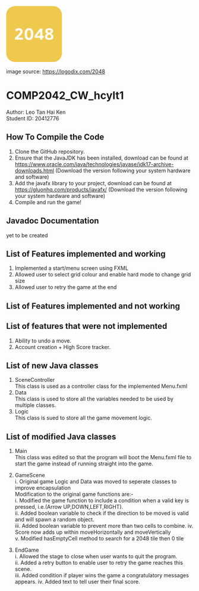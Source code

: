 <img height="150" src="src/logo.png" width="150"/>  

image source: https://logodix.com/2048

# COMP2042_CW_hcylt1

Author: Leo Tan Hai Ken  
Student ID: 20412776  

## How To Compile the Code  
1. Clone the GitHub repository. 
2. Ensure that the JavaJDK has been installed, download can be found at https://www.oracle.com/java/technologies/javase/jdk17-archive-downloads.html
   (Download the version following your system hardware and software)
3. Add the javafx library to your project, download can be found at https://gluonhq.com/products/javafx/
   (Download the version following your system hardware and software)
4. Compile and run the game!

## Javadoc Documentation
yet to be created

## List of Features implemented and working

1. Implemented a start/menu screen using FXML 
2. Allowed user to select grid colour and enable hard mode to change grid size
3. Allowed user to retry the game at the end

## List of Features implemented and not working

## List of features that were not implemented
1. Ability to undo a move.
2. Account creation + High Score tracker.

## List of new Java classes
1. SceneController  
This class is used as a controller class for the implemented Menu.fxml 
2. Data  
This class is used to store all the variables needed to be used by multiple classes.
3. Logic  
This class is sued to store all the game movement logic.

## List of modified Java classes

1. Main  
 This class was edited so that the program will boot the Menu.fxml file to start the game instead of running straight into the game.

2. GameScene   
i. Original game Logic and Data was moved to seperate classes to improve encapsulation  
Modification to the original game functions are:-  
i. Modified the game function to include a condition when a valid key is pressed, i.e.(Arrow UP,DOWN,LEFT,RIGHT).   
ii. Added boolean variable to check if the direction to be moved is valid and will spawn a random object.  
iii. Added boolean variable to prevent more than two cells to combine.
iv. Score now adds up within moveHorizontally and moveVertically  
v. Modified hasEmptyCell method to search for a 2048 tile then 0 tile 

3. EndGame  
i. Allowed the stage to close when user wants to quit the program.  
ii. Added a retry button to enable user to retry the game reaches this scene.  
iii. Added condition if player wins the game a congratulatory messages appears.
iv. Added text to tell user their final score.